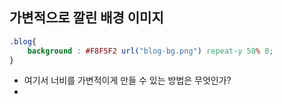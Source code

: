 
## 가변적으로 깔린 배경 이미지 

```css
.blog{
	background : #F8F5F2 url("blog-bg.png") repeat-y 50% 0;
}
```

- 여기서 너비를 가변적이게 만들 수 있는 방법은 무엇인가? 
- 